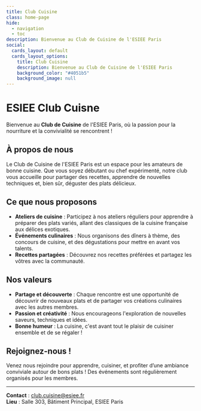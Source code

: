 ```yaml
---
title: Club Cuisine
class: home-page
hide:
  - navigation
  - toc
description: Bienvenue au Club de Cuisine de l'ESIEE Paris
social:
  cards_layout: default
  cards_layout_options:
    title: Club Cuisine
    description: Bienvenue au Club de Cuisine de l'ESIEE Paris
    background_color: "#4051b5"
    background_image: null
---
```


# ESIEE Club Cuisne

Bienvenue au **Club de Cuisine** de l'ESIEE Paris, où la passion pour la nourriture et la convivialité se rencontrent !

## À propos de nous
Le Club de Cuisine de l'ESIEE Paris est un espace pour les amateurs de bonne cuisine. Que vous soyez débutant ou chef expérimenté, notre club vous accueille pour partager des recettes, apprendre de nouvelles techniques et, bien sûr, déguster des plats délicieux.

## Ce que nous proposons
- **Ateliers de cuisine** : Participez à nos ateliers réguliers pour apprendre à préparer des plats variés, allant des classiques de la cuisine française aux délices exotiques.
- **Événements culinaires** : Nous organisons des dîners à thème, des concours de cuisine, et des dégustations pour mettre en avant vos talents.
- **Recettes partagées** : Découvrez nos recettes préférées et partagez les vôtres avec la communauté.

## Nos valeurs
- **Partage et découverte** : Chaque rencontre est une opportunité de découvrir de nouveaux plats et de partager vos créations culinaires avec les autres membres.
- **Passion et créativité** : Nous encourageons l'exploration de nouvelles saveurs, techniques et idées.
- **Bonne humeur** : La cuisine, c'est avant tout le plaisir de cuisiner ensemble et de se régaler !

## Rejoignez-nous !
Venez nous rejoindre pour apprendre, cuisiner, et profiter d’une ambiance conviviale autour de bons plats ! Des événements sont régulièrement organisés pour les membres.

---

**Contact** : club.cuisine@esiee.fr  
**Lieu** : Salle 303, Bâtiment Principal, ESIEE Paris 